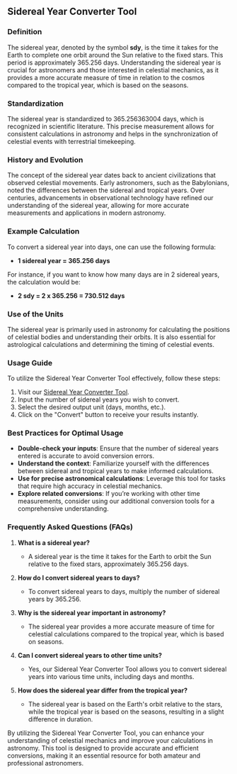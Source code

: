 ## Sidereal Year Converter Tool

### Definition
The sidereal year, denoted by the symbol **sdy**, is the time it takes for the Earth to complete one orbit around the Sun relative to the fixed stars. This period is approximately 365.256 days. Understanding the sidereal year is crucial for astronomers and those interested in celestial mechanics, as it provides a more accurate measure of time in relation to the cosmos compared to the tropical year, which is based on the seasons.

### Standardization
The sidereal year is standardized to 365.256363004 days, which is recognized in scientific literature. This precise measurement allows for consistent calculations in astronomy and helps in the synchronization of celestial events with terrestrial timekeeping.

### History and Evolution
The concept of the sidereal year dates back to ancient civilizations that observed celestial movements. Early astronomers, such as the Babylonians, noted the differences between the sidereal and tropical years. Over centuries, advancements in observational technology have refined our understanding of the sidereal year, allowing for more accurate measurements and applications in modern astronomy.

### Example Calculation
To convert a sidereal year into days, one can use the following formula:
- **1 sidereal year = 365.256 days**

For instance, if you want to know how many days are in 2 sidereal years, the calculation would be:
- **2 sdy = 2 x 365.256 = 730.512 days**

### Use of the Units
The sidereal year is primarily used in astronomy for calculating the positions of celestial bodies and understanding their orbits. It is also essential for astrological calculations and determining the timing of celestial events.

### Usage Guide
To utilize the Sidereal Year Converter Tool effectively, follow these steps:
1. Visit our [Sidereal Year Converter Tool](https://www.inayam.co/unit-converter/time).
2. Input the number of sidereal years you wish to convert.
3. Select the desired output unit (days, months, etc.).
4. Click on the "Convert" button to receive your results instantly.

### Best Practices for Optimal Usage
- **Double-check your inputs**: Ensure that the number of sidereal years entered is accurate to avoid conversion errors.
- **Understand the context**: Familiarize yourself with the differences between sidereal and tropical years to make informed calculations.
- **Use for precise astronomical calculations**: Leverage this tool for tasks that require high accuracy in celestial mechanics.
- **Explore related conversions**: If you’re working with other time measurements, consider using our additional conversion tools for a comprehensive understanding.

### Frequently Asked Questions (FAQs)

1. **What is a sidereal year?**
   - A sidereal year is the time it takes for the Earth to orbit the Sun relative to the fixed stars, approximately 365.256 days.

2. **How do I convert sidereal years to days?**
   - To convert sidereal years to days, multiply the number of sidereal years by 365.256.

3. **Why is the sidereal year important in astronomy?**
   - The sidereal year provides a more accurate measure of time for celestial calculations compared to the tropical year, which is based on seasons.

4. **Can I convert sidereal years to other time units?**
   - Yes, our Sidereal Year Converter Tool allows you to convert sidereal years into various time units, including days and months.

5. **How does the sidereal year differ from the tropical year?**
   - The sidereal year is based on the Earth's orbit relative to the stars, while the tropical year is based on the seasons, resulting in a slight difference in duration.

By utilizing the Sidereal Year Converter Tool, you can enhance your understanding of celestial mechanics and improve your calculations in astronomy. This tool is designed to provide accurate and efficient conversions, making it an essential resource for both amateur and professional astronomers.
